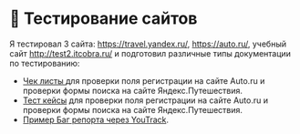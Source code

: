# 🛒 Тестирование сайтов

Я тестировал 3 сайта: https://travel.yandex.ru/, https://auto.ru/, учебный сайт http://test2.itcobra.ru/ и подготовил различные типы документации по тестированию:

 <ul>
<li>  <a href="https://drive.google.com/drive/folders/1Oa8uoAOeAr1otd0FhvJzOdV4XXEsM4fu?hl=ru"> Чек листы </a> для проверки поля регистрации на сайте Auto.ru и проверки формы поиска на сайте Яндекс.Путешествия. </li>
<li> <a href="https://drive.google.com/drive/folders/18oye0RWFf28LS7n2aVnHyEomakDK5fR4?hl=ru">Тест кейсы</a> для проверки поля регистрации на сайте Auto.ru и проверки формы поиска на сайте Яндекс.Путешествия. </li>
<li>  <a href="https://drive.google.com/drive/folders/1_qcJfjCQl_hUEg5MSpQTE6SH7bdR_CmL?hl=ru">Пример Баг репорта через YouTrack</a>.</li>
</ul>
